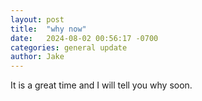 ```yaml
---
layout: post
title:  "why now"
date:   2024-08-02 00:56:17 -0700
categories: general update
author: Jake
---
```


It is a great time and I will tell you why soon.

